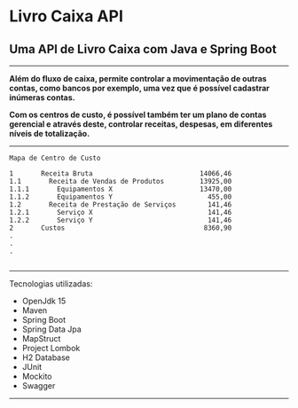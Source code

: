 # Livro Caixa API

## Uma API de Livro Caixa com Java e Spring Boot 

***

**Além do fluxo de caixa, permite controlar a movimentação de outras contas, como bancos por exemplo, uma vez que é possível cadastrar inúmeras contas.**

**Com os centros de custo, é possível também ter um plano de contas gerencial e através deste, controlar receitas, despesas, em diferentes níveis de totalização.**
***

```
Mapa de Centro de Custo

1       Receita Bruta                           14066,46
1.1       Receita de Vendas de Produtos         13925,00
1.1.1       Equipamentos X                      13470,00
1.1.2       Equipamentos Y                        455,00
1.2       Receita de Prestação de Serviços        141,46
1.2.1       Serviço X                             141,46
1.2.2       Serviço Y                             141,46
2       Custos                                   8360,90
.
.
.
    
```
***

Tecnologias utilizadas:
- OpenJdk 15
- Maven
- Spring Boot
- Spring Data Jpa
- MapStruct
- Project Lombok
- H2 Database
- JUnit
- Mockito
- Swagger
***




